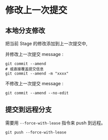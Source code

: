 # 修改上一次提交

## 本地分支修改

把当前 Stage 的修改添加到上一次提交中,

并修改上一次提交 message :
```sh:no-line-numbers
git commit --amend
# 或直接覆盖提交信息
git commit --amend -m "xxxx"
```

不修改上一次提交 message :
```sh:no-line-numbers
git commit --amend --no-edit
```

## 提交到远程分支

需要用 `--force-with-lease` 指令来 push 到远程。
```sh:no-line-numbers
git push --force-with-lease
```
